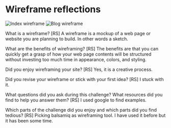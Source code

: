 # Wireframe reflections
![Index wireframe](/imgs/wireframe-index.png)
![Blog wireframe](/imgs/wireframe-blog-index.png)

What is a wireframe?
[RS] A wireframe is a mockup of a web page or website you are planning to build. In other words a sketch.

What are the benefits of wireframing?
[RS] The benefits are that you can quickly get a grasp of how your web page contents will be structured without investing too much time in appearance, colors, and styling.

Did you enjoy wireframing your site?
[RS] Yes, it is a creative process.

Did you revise your wireframe or stick with your first idea?
[RS] I stuck with it.

What questions did you ask during this challenge? What resources did you find to help you answer them?
[RS] I used google to find examples.

Which parts of the challenge did you enjoy and which parts did you find tedious?
[RS] Picking balsamiq as wireframing tool. I have used it before but it has been some time.

